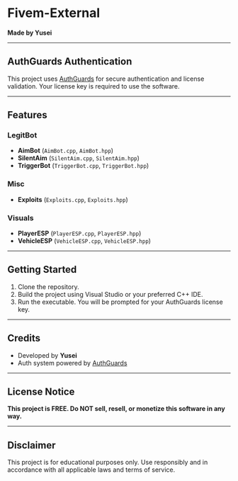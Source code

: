 # Fivem-External

**Made by Yusei**

---

## AuthGuards Authentication
This project uses [AuthGuards](https://authguards.com/) for secure authentication and license validation. Your license key is required to use the software.

---

## Features

### LegitBot
- **AimBot** (`AimBot.cpp`, `AimBot.hpp`)
- **SilentAim** (`SilentAim.cpp`, `SilentAim.hpp`)
- **TriggerBot** (`TriggerBot.cpp`, `TriggerBot.hpp`)

### Misc
- **Exploits** (`Exploits.cpp`, `Exploits.hpp`)

### Visuals
- **PlayerESP** (`PlayerESP.cpp`, `PlayerESP.hpp`)
- **VehicleESP** (`VehicleESP.cpp`, `VehicleESP.hpp`)

---

## Getting Started
1. Clone the repository.
2. Build the project using Visual Studio or your preferred C++ IDE.
3. Run the executable. You will be prompted for your AuthGuards license key.

---

## Credits
- Developed by **Yusei**
- Auth system powered by [AuthGuards](https://authguards.com/)

---

## License Notice

**This project is FREE. Do NOT sell, resell, or monetize this software in any way.**

---

## Disclaimer
This project is for educational purposes only. Use responsibly and in accordance with all applicable laws and terms of service.
